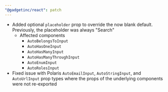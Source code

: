 ```yaml
---
"@gadgetinc/react": patch
---
```


- Added optional `placeholder` prop to override the now blank default. Previously, the placeholder was always "Search"
  - Affected components
    - `AutoBelongsToInput`
    - `AutoHasOneInput`
    - `AutoHasManyInput`
    - `AutoHasManyThroughInput`
    - `AutoEnumInput`
    - `AutoRolesInput`
- Fixed issue with Polaris `AutoEmailInput`, `AutoStringInput`, and `AutoUrlInput` prop types where the props of the underlying components were not re-exported
